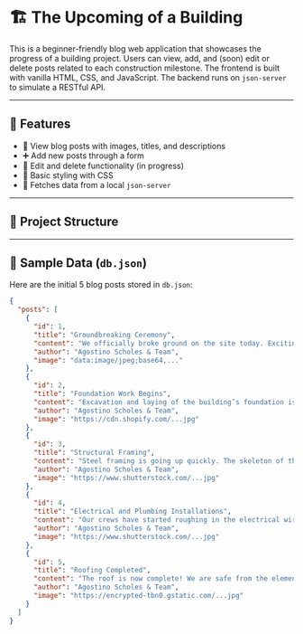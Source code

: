 # 🏗️ The Upcoming of a Building

This is a beginner-friendly blog web application that showcases the progress of a building project. Users can view, add, and (soon) edit or delete posts related to each construction milestone. The frontend is built with vanilla HTML, CSS, and JavaScript. The backend runs on `json-server` to simulate a RESTful API.

---

## 🚀 Features

- 📄 View blog posts with images, titles, and descriptions
- ➕ Add new posts through a form
- 🔧 Edit and delete functionality (in progress)
- 🎨 Basic styling with CSS
- 🔌 Fetches data from a local `json-server`

---

## 📁 Project Structure


---

## 🧪 Sample Data (`db.json`)

Here are the initial 5 blog posts stored in `db.json`:

```json
{
  "posts": [
    {
      "id": 1,
      "title": "Groundbreaking Ceremony",
      "content": "We officially broke ground on the site today. Exciting times ahead!",
      "author": "Agostino Scholes & Team",
      "image": "data:image/jpeg;base64,..."
    },
    {
      "id": 2,
      "title": "Foundation Work Begins",
      "content": "Excavation and laying of the building’s foundation is now underway.",
      "author": "Agostino Scholes & Team",
      "image": "https://cdn.shopify.com/...jpg"
    },
    {
      "id": 3,
      "title": "Structural Framing",
      "content": "Steel framing is going up quickly. The skeleton of the building is taking shape.",
      "author": "Agostino Scholes & Team",
      "image": "https://www.shutterstock.com/...jpg"
    },
    {
      "id": 4,
      "title": "Electrical and Plumbing Installations",
      "content": "Our crews have started roughing in the electrical wiring and plumbing systems.",
      "author": "Agostino Scholes & Team",
      "image": "https://www.shutterstock.com/...jpg"
    },
    {
      "id": 5,
      "title": "Roofing Completed",
      "content": "The roof is now complete! We are safe from the elements and moving to interior finishes.",
      "author": "Agostino Scholes & Team",
      "image": "https://encrypted-tbn0.gstatic.com/...jpg"
    }
  ]
}


